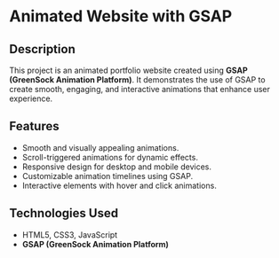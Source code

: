 # Animated Website with GSAP

## Description
This project is an animated portfolio website created using **GSAP (GreenSock Animation Platform)**. It demonstrates the use of GSAP to create smooth, engaging, and interactive animations that enhance user experience. 

## Features
- Smooth and visually appealing animations.
- Scroll-triggered animations for dynamic effects.
- Responsive design for desktop and mobile devices.
- Customizable animation timelines using GSAP.
- Interactive elements with hover and click animations.

## Technologies Used
- HTML5, CSS3, JavaScript
- **GSAP (GreenSock Animation Platform)**





